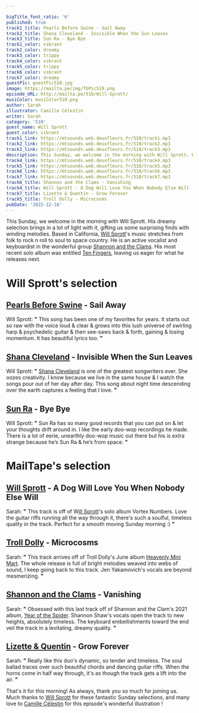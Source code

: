 ```yaml
---

bigTitle_font_ratio: '6'
published: true
track1_title: Pearls Before Swine - Sail Away
track2_title: Shana Cleveland - Invisible When the Sun Leaves
track3_title: Sun Ra - Bye Bye
track1_color: vibrant
track2_color: dreamy
track3_color: trippy
track4_color: vibrant
track5_color: trippy
track6_color: vibrant
track7_color: dreamy
guestPic: guestPic510.jpg
image: https://mailta.pe/img/fbPic510.png
episode_URL: http://mailta.pe/510/Will-Sprott/
musiColor: musiColor510.png
author: Sarah
illustrator: Camille Célestin
writer: Sarah
category: '510'
guest_name: Will Sprott
guest_color: vibrant
track1_link: https://mtsounds.web.deuxfleurs.fr/510/track1.mp3
track2_link: https://mtsounds.web.deuxfleurs.fr/510/track2.mp3
track3_link: https://mtsounds.web.deuxfleurs.fr/510/track3.mp3
description: This Sunday, we welcome in the morning with Will Sprott. His dreamy selection brings in a lot of light with it, gifting us some surprising finds with winding melodies. Based in California, Will Sprott's music stretches from folk to rock n roll to soul to space country.
track4_link: https://mtsounds.web.deuxfleurs.fr/510/track4.mp3
track5_link: https://mtsounds.web.deuxfleurs.fr/510/track5.mp3
track6_link: https://mtsounds.web.deuxfleurs.fr/510/track6.mp3
track7_link: https://mtsounds.web.deuxfleurs.fr/510/track7.mp3
track6_title: Shannon and the Clams - Vanishing
track4_title: Will Sprott - A Dog Will Love You When Nobody Else Will
track7_title: Lizette & Quentin - Grow Forever
track5_title: Troll Dolly - Microcosms
pubDate: '2022-12-18'
---
```

 This Sunday, we welcome in the morning with Will Sprott. His dreamy selection brings in a lot of light with it, gifting us some surprising finds with winding melodies. Based in California, [Will Sprott](https://willsprott.bandcamp.com/)'s music stretches from folk to rock n roll to soul to space country. He is an active vocalist and keyboardist in the wonderful group [Shannon and the Clams](https://shannonandtheclams.bandcamp.com/album/year-of-the-spider). His most recent solo album was entitled [Ten Fingers](https://willsprott.bandcamp.com/album/ten-fingers), leaving us eager for what he releases next. 


# Will Sprott's selection

## [Pearls Before Swine](https://pearlsbeforeswineusa.bandcamp.com/album/balaklava) - Sail Away
Will Sprott: **"** This song has been one of my favorites for years. It starts out so raw with the voice loud & clear & grows into this lush universe of swirling harp & psychedelic guitar & then see-saws back & forth, gaining & losing momentum. It has beautiful lyrics too. **"** 

## [Shana Cleveland](https://shanacleveland.bandcamp.com/album/night-of-the-worm-moon) - Invisible When the Sun Leaves
Will Sprott: **"** [Shana Cleveland](https://shanacleveland.bandcamp.com/album/night-of-the-worm-moon) is one of the greatest songwriters ever. She oozes creativity. I know because we live in the same house & I watch the songs pour out of her day after day. This song about night time descending over the earth captures a feeling that I love. **"** 

## [Sun Ra](https://sunramusic.bandcamp.com/) - Bye Bye
Will Sprott: **"** Sun Ra has so many good records that you can put on & let your thoughts drift around in. I like the early doo-wop recordings he made. There is a lot of eerie, unearthly doo-wop music out there but his is extra strange because he’s Sun Ra & he’s from space. **"** 

 
# MailTape's selection

## [Will Sprott](https://willsprott.bandcamp.com/) - A Dog Will Love You When Nobody Else Will
Sarah: **"** This track is off of W[ill Sprott](https://willsprott.bandcamp.com/)'s solo album Vortex Numbers. Love the guitar riffs running all the way through it, there's such a soulful, timeless quality in the track. Perfect for a smooth moving Sunday morning :) **"** 

## [Troll Dolly](https://trolldolly.bandcamp.com/album/heavens-mini-mart-3) - Microcosms
Sarah: **"** This track arrives off of Troll Dolly's June album  [Heavenly Mini Mart](https://trolldolly.bandcamp.com/album/heavens-mini-mart-3). The whole release is full of bright melodies weaved into webs of sound, I keep going back to this track. Jen Yakamovich's vocals are beyond mesmerizing. **"** 

## [Shannon and the Clams](https://shannonandtheclams.bandcamp.com/album/year-of-the-spider) - Vanishing
Sarah: **"** Obsessed with this last track off of Shannon and the Clam's 2021 album, [Year of the Spider](https://shannonandtheclams.bandcamp.com/album/year-of-the-spider). Shannon Shaw's vocals open the track to new heights, absolutely timeless. The keyboard embellishments toward the end veil the track in a levitating, dreamy quality. **"** 

##  [Lizette & Quentin](https://lizettequevin.bandcamp.com/album/grow-forever-b-w-now-it-s-your-turn-to-sing) - Grow Forever
Sarah: **"** Really like this duo's dynamic, so tender and timeless. The soul ballad traces over such beautiful chords and dancing guitar riffs. When the horns come in half way through, it's as though the track gets a lift into the air. **"** 


That's it for this morning! As always, thank you so much for joining us. Much thanks to [Will Sprott](https://willsprott.bandcamp.com/) for these fantastic Sunday selections, and many love to [Camille Célestin](https://www.instagram.com/bravocamo/?hl=en) for this episode's wonderful illustration !
